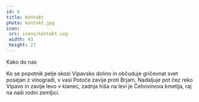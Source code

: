 ```yaml
---
id: 6
title: Kontakt
photo: kontakt.jpg
icon:
 src: icons/kontakt.svg
 width: 43
 height: 27
---
```


<Naslov>Kako do nas</Naslov>

Ko se popotnik pelje skozi Vipavsko dolino in občuduje gričevnat svet posejan z vinogradi, v vasi Potoče zavije proti Brjam. Nadaljuje pot čez reko Vipavo in zavije levo v klanec, zadnja hiša na levi je Čehovinova kmetija, raj na naši rodni zemljici.
